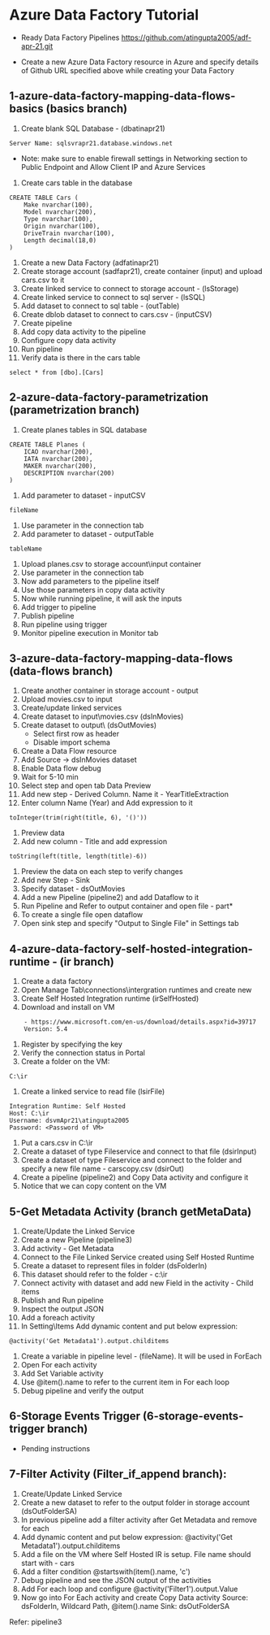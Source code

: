 # Azure Data Factory Tutorial

- Ready Data Factory Pipelines
https://github.com/atingupta2005/adf-apr-21.git

- Create a new Azure Data Factory resource in Azure and specify details of Github URL specified above while creating your Data Factory

## 1-azure-data-factory-mapping-data-flows-basics (basics branch)
1. Create blank SQL Database - (dbatinapr21)
```
Server Name: sqlsvrapr21.database.windows.net
```

- Note: make sure to enable firewall settings in Networking section to Public Endpoint and Allow Client IP and Azure Services
	
1. Create cars table in the database
```
CREATE TABLE Cars (
	Make nvarchar(100),
	Model nvarchar(200),
	Type nvarchar(100),
	Origin nvarchar(100),
	DriveTrain nvarchar(100),
	Length decimal(18,0)
)
```

1. Create a new Data Factory (adfatinapr21)
1. Create storage account (sadfapr21), create container (input) and upload cars.csv to it
1. Create linked service to connect to storage account - (lsStorage)
1. Create linked service to connect to sql server - (lsSQL)
1. Add dataset to connect to sql table - (outTable)
1. Create dblob dataset to connect to cars.csv	- (inputCSV)
1. Create pipeline
1. Add copy data activity to the pipeline
1. Configure copy data activity
1. Run pipeline
1. Verify data is there in the cars table
```
select * from [dbo].[Cars]
```

## 2-azure-data-factory-parametrization (parametrization branch)
1. Create planes tables in SQL database
```
CREATE TABLE Planes (
	ICAO nvarchar(200),
	IATA nvarchar(200),
	MAKER nvarchar(200),
	DESCRIPTION nvarchar(200)
)
```

1. Add parameter to dataset - inputCSV
```
fileName
```
1. Use parameter in the connection tab
1. Add parameter to dataset - outputTable
```
tableName
```
1. Upload planes.csv to storage account\input container
1. Use parameter in the connection tab
1. Now add parameters to the pipeline itself
1. Use those parameters in copy data activity
1. Now while running pipeline, it will ask the inputs
1. Add trigger to pipeline
1. Publish pipeline
1. Run pipeline using trigger
1. Monitor pipeline execution in Monitor tab


## 3-azure-data-factory-mapping-data-flows (data-flows branch)
1. Create another container in storage account - output
1. Upload movies.csv to input
1. Create/update linked services
1. Create dataset to input\movies.csv (dsInMovies)
1. Create dataset to output\ (dsOutMovies)
	- Select first row as header
	- Disable import schema
1. Create a Data Flow resource
1. Add Source -> dsInMovies dataset
1. Enable Data flow debug
1. Wait for 5-10 min
1. Select step and open tab Data Preview
1. Add new step - Derived Column. Name it - YearTitleExtraction
1. Enter column Name (Year) and Add expression to it
```
toInteger(trim(right(title, 6), '()'))
```
1. Preview data
1. Add new column - Title and add expression
```
toString(left(title, length(title)-6))
```
1. Preview the data on each step to verify changes
1. Add new Step - Sink
1. Specify dataset - dsOutMovies
1. Add a new Pipeline (pipeline2) and add Dataflow to it
1. Run Pipeline and Refer to output container and open file - part*
1. To create a single file open dataflow
1. Open sink step and specify "Output to Single File" in Settings tab


## 4-azure-data-factory-self-hosted-integration-runtime - (ir branch)
1. Create a data factory
1. Open Manage Tab\connections\intergration runtimes and create new
1. Create Self Hosted Integration runtime (irSelfHosted)
1. Download and install on VM
```
	- https://www.microsoft.com/en-us/download/details.aspx?id=39717
	Version: 5.4
```
1. Register by specifying the key
1. Verify the connection status in Portal
1. Create a folder on the VM:
```
C:\ir
```
1. Create a linked service to read file (lsirFile)
```
Integration Runtime: Self Hosted
Host: C:\ir
Username: dsvmApr21\atingupta2005
Password: <Password of VM>
```
1. Put a cars.csv in C:\ir
1. Create a dataset of type Fileservice and connect to that file (dsirInput)
1. Create a dataset of type Fileservice and connect to the folder and specify a new file name - carscopy.csv (dsirOut)
1. Create a pipeline (pipeline2) and Copy Data activity and configure it
1. Notice that we can copy content on the VM


## 5-Get Metadata Activity (branch getMetaData)
1. Create/Update the Linked Service
1. Create a new Pipeline (pipeline3)
1. Add activity - Get Metadata
1. Connect to the File Linked Service created using Self Hosted Runtime
1. Create a dataset to represent files in folder (dsFolderIn)
1. This dataset should refer to the folder - c:\ir
1. Connect activity with dataset and add new Field in the activity - Child items
1. Publish and Run pipeline
1.  Inspect the output JSON
1. Add a foreach activity
1. In Setting\Items Add dynamic content and put below expression:
```
@activity('Get Metadata1').output.childitems
```
1. Create a variable in pipeline level - (fileName). It will be used in ForEach
1. Open For each activity
1. Add Set Variable activity
1. Use @item().name to refer to the current item in For each loop
1. Debug pipeline and verify the output

## 6-Storage Events Trigger (6-storage-events-trigger branch)
- Pending instructions

## 7-Filter Activity (Filter_if_append branch):
1. Create/Update Linked Service
1. Create a new dataset to refer to the output folder in storage account (dsOutFolderSA)
1. In previous pipeline add a filter activity after Get Metadata and remove for each
2. Add dynamic content and put below expression:
	@activity('Get Metadata1').output.childitems
2. Add a file on the VM where Self Hosted IR is setup. File name should start with - cars
3. Add a filter condition
	@startswith(item().name, 'c')
4. Debug pipeline and see the JSON output of the activities
5. Add For each loop and configure
	@activity('Filter1').output.Value
6. Now go into For Each activity and create Copy Data activity
	Source: dsFolderIn, Wildcard Path, @item().name
	Sink: dsOutFolderSA
	

Refer: pipeline3

